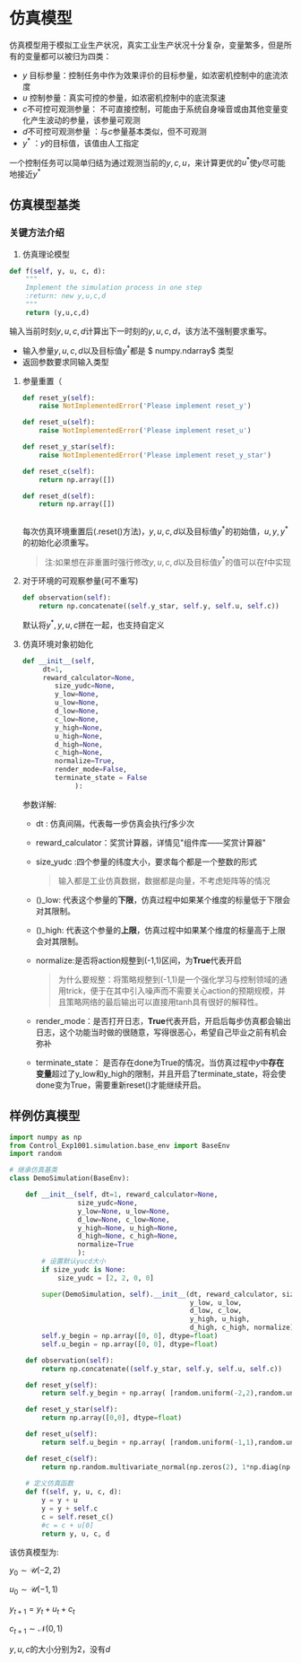 # 仿真模型

仿真模型用于模拟工业生产状况，真实工业生产状况十分复杂，变量繁多，但是所有的变量都可以被归为四类：

- $y$ 目标参量：控制任务中作为效果评价的目标参量，如浓密机控制中的底流浓度
- $u$ 控制参量：真实可控的参量，如浓密机控制中的底流泵速
- $c$不可控可观测参量： 不可直接控制，可能由于系统自身噪音或由其他变量变化产生波动的参量，该参量可观测
- $d$不可控可观测参量 ：与$c$参量基本类似，但不可观测
- $y^*$ ：$y$的目标值，该值由人工指定

一个控制任务可以简单归结为通过观测当前的$y,c,u$，来计算更优的$u^*$使$y$尽可能地接近$y^*$

## 仿真模型基类

### 关键方法介绍

1. 仿真理论模型

```python
def f(self, y, u, c, d):
	"""
	Implement the simulation process in one step
	:return: new y,u,c,d
	"""
	return (y,u,c,d)

```

输入当前时刻$y,u,c,d$计算出下一时刻的$y,u,c,d$，该方法不强制要求重写。

- 输入参量$y,u,c,d$以及目标值$y^*$都是 $ numpy.ndarray$ 类型
- 返回参数要求同输入类型

1. 参量重置（

   ```python
   def reset_y(self):
       raise NotImplementedError('Please implement reset_y')
   
   def reset_u(self):
       raise NotImplementedError('Please implement reset_u')
   
   def reset_y_star(self):
       raise NotImplementedError('Please implement reset_y_star')
   
   def reset_c(self):
       return np.array([])
   
   def reset_d(self):
       return np.array([])
    
   ```

   每次仿真环境重置后(.reset()方法)，$y,u,c,d$以及目标值$y^*$的初始值，$u,y,y^*$的初始化必须重写。

   > 注:如果想在非重置时强行修改$y,u,c,d$以及目标值$y^*$的值可以在f中实现

2. 对于环境的可观察参量(可不重写)

   ```python
   def observation(self):
       return np.concatenate((self.y_star, self.y, self.u, self.c))	
   ```

   默认将$y^*,y,u,c$拼在一起，也支持自定义

3. 仿真环境对象初始化

   ```python
   def __init__(self, 
   		dt=1, 
   		reward_calculator=None,
           size_yudc=None,
           y_low=None, 
           u_low=None,
           d_low=None, 
           c_low=None,
           y_high=None, 
           u_high=None,
           d_high=None, 
           c_high=None,
           normalize=True,
           render_mode=False,
           terminate_state = False
                ):
   
   ```

   参数详解:

   - dt : 仿真间隔，代表每一步仿真会执行$f$多少次

   - reward_calculator：奖赏计算器，详情见"组件库——奖赏计算器"

   - size_yudc :四个参量的纬度大小，要求每个都是一个整数的形式

     > 输入都是工业仿真数据，数据都是向量，不考虑矩阵等的情况

   - ()_low: 代表这个参量的**下限**，仿真过程中如果某个维度的标量低于下限会对其限制。

   - ()_high: 代表这个参量的**上限**，仿真过程中如果某个维度的标量高于上限会对其限制。

   - normalize:是否将action规整到(-1,1)区间，为**True**代表开启

     > 为什么要规整：将策略规整到(-1,1)是一个强化学习与控制领域的通用trick，便于在其中引入噪声而不需要关心action的预期规模，并且策略网络的最后输出可以直接用tanh具有很好的解释性。

   - render_mode：是否打开日志，**True**代表开启，开启后每步仿真都会输出日志，这个功能当时做的很随意，写得很恶心，希望自己毕业之前有机会弥补
   - terminate_state： 是否存在done为True的情况，当仿真过程中$y$中**存在变量**超过了y_low和y_high的限制，并且开启了terminate_state，将会使done变为True，需要重新reset()才能继续开启。

## 样例仿真模型

```python
import numpy as np
from Control_Exp1001.simulation.base_env import BaseEnv
import random

# 继承仿真基类
class DemoSimulation(BaseEnv):

    def __init__(self, dt=1, reward_calculator=None,
                 size_yudc=None,
                 y_low=None, u_low=None,
                 d_low=None, c_low=None,
                 y_high=None, u_high=None,
                 d_high=None, c_high=None,
                 normalize=True
                 ):
        # 设置默认yucd大小
        if size_yudc is None:
            size_yudc = [2, 2, 0, 0]

        super(DemoSimulation, self).__init__(dt, reward_calculator, size_yudc,
                                             y_low, u_low,
                                             d_low, c_low,
                                             y_high, u_high,
                                             d_high, c_high, normalize)
        self.y_begin = np.array([0, 0], dtype=float)
        self.u_begin = np.array([0, 0], dtype=float)

    def observation(self):
        return np.concatenate((self.y_star, self.y, self.u, self.c))

    def reset_y(self):
        return self.y_begin + np.array( [random.uniform(-2,2),random.uniform(-2,2)],dtype=float)

    def reset_y_star(self):
        return np.array([0,0], dtype=float)

    def reset_u(self):
        return self.u_begin + np.array( [random.uniform(-1,1),random.uniform(-1,1)],dtype=float )

    def reset_c(self):
        return np.random.multivariate_normal(np.zeros(2), 1*np.diag(np.ones(2)))
	
	# 定义仿真函数
    def f(self, y, u, c, d):
        y = y + u
        y = y + self.c
        c = self.reset_c()
        #c = c + u[0]
        return y, u, c, d

```

该仿真模型为:

 $y_0 \sim \mathcal{U}(-2,2)$

 $u_0 \sim \mathcal{U}(-1,1)$

$y_{t+1}=y_{t}+u_{t}+c_{t}$

$c_{t+1}\sim \mathcal{N}(0,1)$

$y,u,c$的大小分别为2，没有$d$